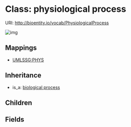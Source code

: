 # Class: physiological process




URI: http://bioentity.io/vocab/PhysiologicalProcess

![img](http://yuml.me/diagram/nofunky/class/\[BiologicalProcess]^-\[PhysiologicalProcess],%20)
## Mappings

 * [UMLSSG:PHYS](http://purl.obolibrary.org/obo/UMLSSG_PHYS)
## Inheritance

 *  is_a: [biological process](BiologicalProcess.md)
## Children

## Fields

